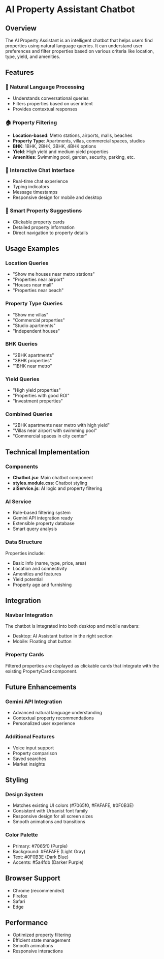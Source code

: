 # AI Property Assistant Chatbot

## Overview
The AI Property Assistant is an intelligent chatbot that helps users find properties using natural language queries. It can understand user preferences and filter properties based on various criteria like location, type, yield, and amenities.

## Features

### 🚀 Natural Language Processing
- Understands conversational queries
- Filters properties based on user intent
- Provides contextual responses

### 🏠 Property Filtering
- **Location-based**: Metro stations, airports, malls, beaches
- **Property Type**: Apartments, villas, commercial spaces, studios
- **BHK**: 1BHK, 2BHK, 3BHK, 4BHK options
- **Yield**: High yield and medium yield properties
- **Amenities**: Swimming pool, garden, security, parking, etc.

### 💬 Interactive Chat Interface
- Real-time chat experience
- Typing indicators
- Message timestamps
- Responsive design for mobile and desktop

### 🎯 Smart Property Suggestions
- Clickable property cards
- Detailed property information
- Direct navigation to property details

## Usage Examples

### Location Queries
- "Show me houses near metro stations"
- "Properties near airport"
- "Houses near mall"
- "Properties near beach"

### Property Type Queries
- "Show me villas"
- "Commercial properties"
- "Studio apartments"
- "Independent houses"

### BHK Queries
- "2BHK apartments"
- "3BHK properties"
- "1BHK near metro"

### Yield Queries
- "High yield properties"
- "Properties with good ROI"
- "Investment properties"

### Combined Queries
- "2BHK apartments near metro with high yield"
- "Villas near airport with swimming pool"
- "Commercial spaces in city center"

## Technical Implementation

### Components
- **Chatbot.jsx**: Main chatbot component
- **styles.module.css**: Chatbot styling
- **aiService.js**: AI logic and property filtering

### AI Service
- Rule-based filtering system
- Gemini API integration ready
- Extensible property database
- Smart query analysis

### Data Structure
Properties include:
- Basic info (name, type, price, area)
- Location and connectivity
- Amenities and features
- Yield potential
- Property age and furnishing

## Integration

### Navbar Integration
The chatbot is integrated into both desktop and mobile navbars:
- Desktop: AI Assistant button in the right section
- Mobile: Floating chat button

### Property Cards
Filtered properties are displayed as clickable cards that integrate with the existing PropertyCard component.

## Future Enhancements

### Gemini API Integration
- Advanced natural language understanding
- Contextual property recommendations
- Personalized user experience

### Additional Features
- Voice input support
- Property comparison
- Saved searches
- Market insights

## Styling

### Design System
- Matches existing UI colors (#7065f0, #FAFAFE, #0F0B3E)
- Consistent with Urbanist font family
- Responsive design for all screen sizes
- Smooth animations and transitions

### Color Palette
- Primary: #7065f0 (Purple)
- Background: #FAFAFE (Light Gray)
- Text: #0F0B3E (Dark Blue)
- Accents: #5a4fdb (Darker Purple)

## Browser Support
- Chrome (recommended)
- Firefox
- Safari
- Edge

## Performance
- Optimized property filtering
- Efficient state management
- Smooth animations
- Responsive interactions
